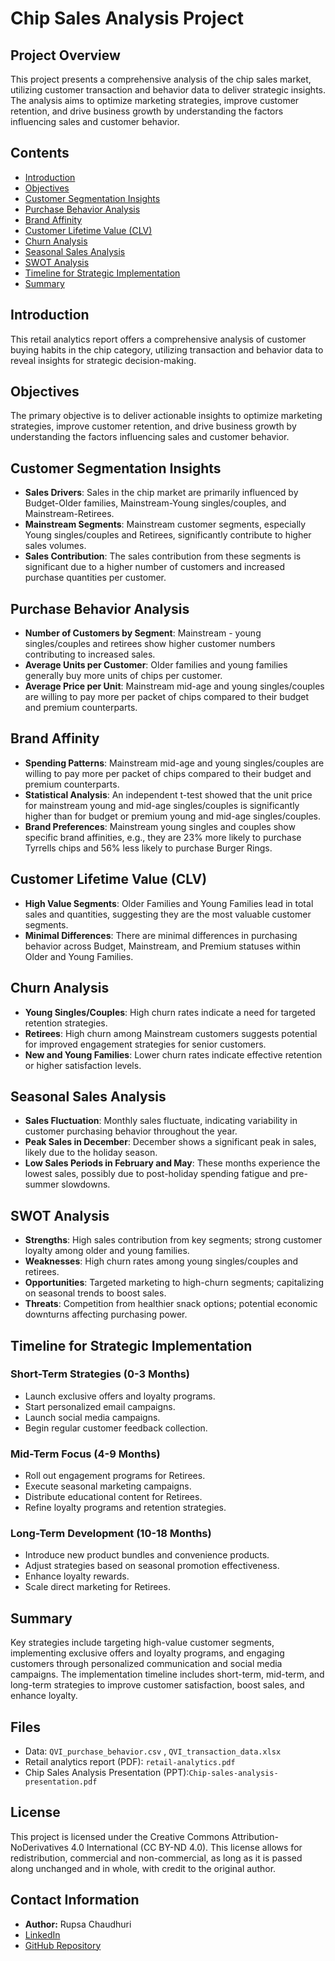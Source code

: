 # Chip Sales Analysis Project

## Project Overview

This project presents a comprehensive analysis of the chip sales market, utilizing customer transaction and behavior data to deliver strategic insights. The analysis aims to optimize marketing strategies, improve customer retention, and drive business growth by understanding the factors influencing sales and customer behavior.

## Contents

- [Introduction](#introduction)
- [Objectives](#objectives)
- [Customer Segmentation Insights](#customer-segmentation-insights)
- [Purchase Behavior Analysis](#purchase-behavior-analysis)
- [Brand Affinity](#brand-affinity)
- [Customer Lifetime Value (CLV)](#customer-lifetime-value-clv)
- [Churn Analysis](#churn-analysis)
- [Seasonal Sales Analysis](#seasonal-sales-analysis)
- [SWOT Analysis](#swot-analysis)
- [Timeline for Strategic Implementation](#timeline-for-strategic-implementation)
- [Summary](#summary)

## Introduction

This retail analytics report offers a comprehensive analysis of customer buying habits in the chip category, utilizing transaction and behavior data to reveal insights for strategic decision-making.

## Objectives

The primary objective is to deliver actionable insights to optimize marketing strategies, improve customer retention, and drive business growth by understanding the factors influencing sales and customer behavior.

## Customer Segmentation Insights

- **Sales Drivers**: Sales in the chip market are primarily influenced by Budget-Older families, Mainstream-Young singles/couples, and Mainstream-Retirees.
- **Mainstream Segments**: Mainstream customer segments, especially Young singles/couples and Retirees, significantly contribute to higher sales volumes.
- **Sales Contribution**: The sales contribution from these segments is significant due to a higher number of customers and increased purchase quantities per customer.

## Purchase Behavior Analysis

- **Number of Customers by Segment**: Mainstream - young singles/couples and retirees show higher customer numbers contributing to increased sales.
- **Average Units per Customer**: Older families and young families generally buy more units of chips per customer.
- **Average Price per Unit**: Mainstream mid-age and young singles/couples are willing to pay more per packet of chips compared to their budget and premium counterparts.

## Brand Affinity

- **Spending Patterns**: Mainstream mid-age and young singles/couples are willing to pay more per packet of chips compared to their budget and premium counterparts.
- **Statistical Analysis**: An independent t-test showed that the unit price for mainstream young and mid-age singles/couples is significantly higher than for budget or premium young and mid-age singles/couples.
- **Brand Preferences**: Mainstream young singles and couples show specific brand affinities, e.g., they are 23% more likely to purchase Tyrrells chips and 56% less likely to purchase Burger Rings.

## Customer Lifetime Value (CLV)

- **High Value Segments**: Older Families and Young Families lead in total sales and quantities, suggesting they are the most valuable customer segments.
- **Minimal Differences**: There are minimal differences in purchasing behavior across Budget, Mainstream, and Premium statuses within Older and Young Families.

## Churn Analysis

- **Young Singles/Couples**: High churn rates indicate a need for targeted retention strategies.
- **Retirees**: High churn among Mainstream customers suggests potential for improved engagement strategies for senior customers.
- **New and Young Families**: Lower churn rates indicate effective retention or higher satisfaction levels.

## Seasonal Sales Analysis

- **Sales Fluctuation**: Monthly sales fluctuate, indicating variability in customer purchasing behavior throughout the year.
- **Peak Sales in December**: December shows a significant peak in sales, likely due to the holiday season.
- **Low Sales Periods in February and May**: These months experience the lowest sales, possibly due to post-holiday spending fatigue and pre-summer slowdowns.

## SWOT Analysis

- **Strengths**: High sales contribution from key segments; strong customer loyalty among older and young families.
- **Weaknesses**: High churn rates among young singles/couples and retirees.
- **Opportunities**: Targeted marketing to high-churn segments; capitalizing on seasonal trends to boost sales.
- **Threats**: Competition from healthier snack options; potential economic downturns affecting purchasing power.

## Timeline for Strategic Implementation

### Short-Term Strategies (0-3 Months)

- Launch exclusive offers and loyalty programs.
- Start personalized email campaigns.
- Launch social media campaigns.
- Begin regular customer feedback collection.

### Mid-Term Focus (4-9 Months)

- Roll out engagement programs for Retirees.
- Execute seasonal marketing campaigns.
- Distribute educational content for Retirees.
- Refine loyalty programs and retention strategies.

### Long-Term Development (10-18 Months)

- Introduce new product bundles and convenience products.
- Adjust strategies based on seasonal promotion effectiveness.
- Enhance loyalty rewards.
- Scale direct marketing for Retirees.

## Summary

Key strategies include targeting high-value customer segments, implementing exclusive offers and loyalty programs, and engaging customers through personalized communication and social media campaigns. The implementation timeline includes short-term, mid-term, and long-term strategies to improve customer satisfaction, boost sales, and enhance loyalty.

## Files
- Data: `QVI_purchase_behavior.csv` , `QVI_transaction_data.xlsx`
- Retail analytics report (PDF): `retail-analytics.pdf`
- Chip Sales Analysis Presentation (PPT):`Chip-sales-analysis-presentation.pdf`

## License
This project is licensed under the Creative Commons Attribution-NoDerivatives 4.0 International (CC BY-ND 4.0). This license allows for redistribution, commercial and non-commercial, as long as it is passed along unchanged and in whole, with credit to the original author.
## Contact Information
- **Author:** Rupsa Chaudhuri
- [LinkedIn](https://www.linkedin.com/in/rupsa-chaudhuri/)
- [GitHub Repository](https://github.com/rupsa723?tab=repositories)
